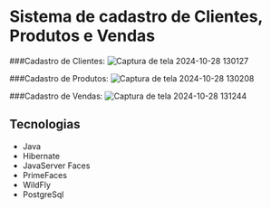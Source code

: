 # Sistema de cadastro de Clientes, Produtos e Vendas

###Cadastro de Clientes:
![Captura de tela 2024-10-28 130127](https://github.com/user-attachments/assets/3fac9cd1-6212-4921-a0df-8b208fe53d3a)

###Cadastro de Produtos:
![Captura de tela 2024-10-28 130208](https://github.com/user-attachments/assets/6788ff53-04fe-4fb7-9c00-252334ac2609)

###Cadastro de Vendas:
![Captura de tela 2024-10-28 131244](https://github.com/user-attachments/assets/b1732369-8e7d-49f1-9a00-8682a593e6ec)

## Tecnologias
- Java
- Hibernate
- JavaServer Faces
- PrimeFaces
- WildFly
- PostgreSql
